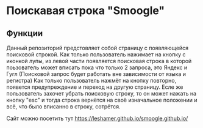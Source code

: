 # Поискавая строка "Smoogle"

## Функции

Данный репозиторий предстовляет собой страницу с появляющейся поисковой строкой. Как только пользователь нажимает на кнопку с иконкой лупы, из левой части появляется поисковая строка в которой поьзователь может вписать пока что только 2 запроса, это Яндекс и Гугл (Поисковой запрос будет работать вне зависимости от языка и регистра)
Как только пользователь нажмёт на кнопку повторно, появется предупреждение и переход на другую страницу. Есле же пользователь захочет убрать поисковую строку, то он может нажать на кнопку "esc" и тогда строка вернётся на своё изначальное положении и всё, что было вписанно в строку, сотрётся.

Сайт можно посетить тут  https://leshamer.github.io/smoogle.github.io/
